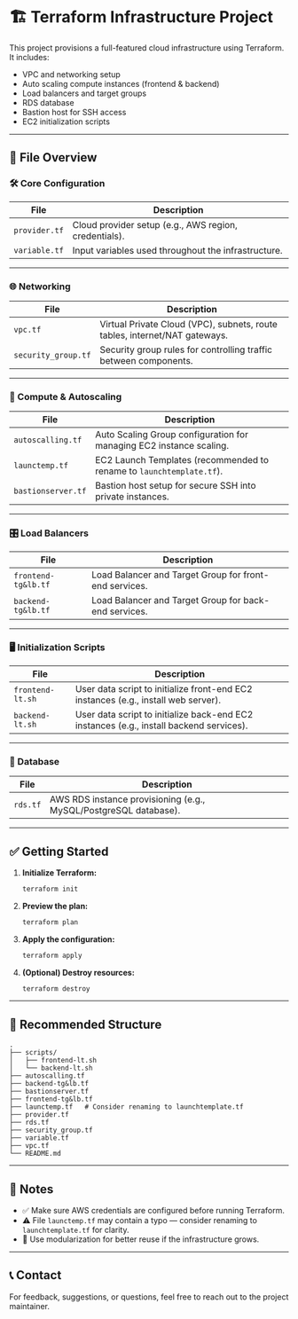 
# 🏗️ Terraform Infrastructure Project

This project provisions a full-featured cloud infrastructure using Terraform. It includes:

- VPC and networking setup
- Auto scaling compute instances (frontend & backend)
- Load balancers and target groups
- RDS database
- Bastion host for SSH access
- EC2 initialization scripts

---

## 📁 File Overview

### 🛠 Core Configuration

| File | Description |
|------|-------------|
| `provider.tf` | Cloud provider setup (e.g., AWS region, credentials). |
| `variable.tf` | Input variables used throughout the infrastructure. |

---

### 🌐 Networking

| File | Description |
|------|-------------|
| `vpc.tf` | Virtual Private Cloud (VPC), subnets, route tables, internet/NAT gateways. |
| `security_group.tf` | Security group rules for controlling traffic between components. |

---

### 🚀 Compute & Autoscaling

| File | Description |
|------|-------------|
| `autoscalling.tf` | Auto Scaling Group configuration for managing EC2 instance scaling. |
| `launctemp.tf` | EC2 Launch Templates (recommended to rename to `launchtemplate.tf`). |
| `bastionserver.tf` | Bastion host setup for secure SSH into private instances. |

---

### 🎛️ Load Balancers

| File | Description |
|------|-------------|
| `frontend-tg&lb.tf` | Load Balancer and Target Group for front-end services. |
| `backend-tg&lb.tf` | Load Balancer and Target Group for back-end services. |

---

### 🖥 Initialization Scripts

| File | Description |
|------|-------------|
| `frontend-lt.sh` | User data script to initialize front-end EC2 instances (e.g., install web server). |
| `backend-lt.sh` | User data script to initialize back-end EC2 instances (e.g., install backend services). |

---

### 💾 Database

| File | Description |
|------|-------------|
| `rds.tf` | AWS RDS instance provisioning (e.g., MySQL/PostgreSQL database). |

---

## ✅ Getting Started

1. **Initialize Terraform:**
   ```bash
   terraform init
   ```

2. **Preview the plan:**
   ```bash
   terraform plan
   ```

3. **Apply the configuration:**
   ```bash
   terraform apply
   ```

4. **(Optional) Destroy resources:**
   ```bash
   terraform destroy
   ```

---

## 📂 Recommended Structure

```
.
├── scripts/
│   ├── frontend-lt.sh
│   └── backend-lt.sh
├── autoscalling.tf
├── backend-tg&lb.tf
├── bastionserver.tf
├── frontend-tg&lb.tf
├── launctemp.tf   # Consider renaming to launchtemplate.tf
├── provider.tf
├── rds.tf
├── security_group.tf
├── variable.tf
├── vpc.tf
└── README.md
```

---

## 📌 Notes

- ✅ Make sure AWS credentials are configured before running Terraform.
- ⚠️ File `launctemp.tf` may contain a typo — consider renaming to `launchtemplate.tf` for clarity.
- 💬 Use modularization for better reuse if the infrastructure grows.

---

## 📞 Contact

For feedback, suggestions, or questions, feel free to reach out to the project maintainer.
